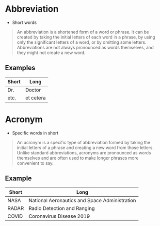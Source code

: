 # Abbreviation
- Short words
> An abbreviation is a shortened form of a word or phrase. It can be created by taking the initial letters of each word in a phrase, by using only the significant letters of a word, or by omitting some letters. Abbreviations are not always pronounced as words themselves, and they might not create a new word.
## Examples
| Short | Long |
| --- | --- |
| Dr. | Doctor |
| etc. | et cetera |
# Acronym
- Specific words in short
> An acronym is a specific type of abbreviation formed by taking the initial letters of a phrase and creating a new word from those letters. Unlike standard abbreviations, acronyms are pronounced as words themselves and are often used to make longer phrases more convenient to say.
## Example
| Short | Long |
| --- | --- |
| NASA | National Aeronautics and Space Administration |
| RADAR | Radio Detection and Ranging |
| COVID | Coronavirus Disease 2019 |